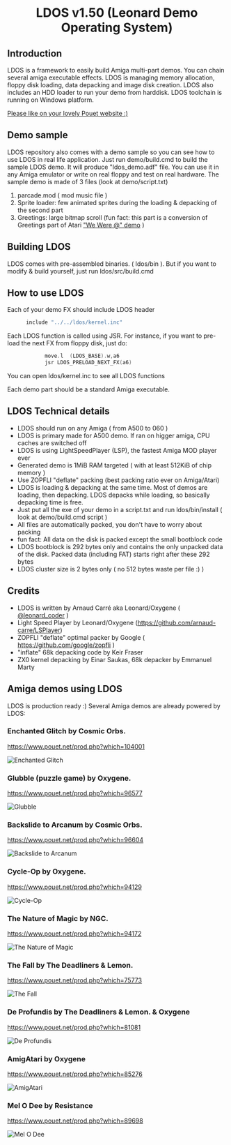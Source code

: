 # <div align="center">LDOS v1.50 (Leonard Demo Operating System)</div>

## Introduction
LDOS is a framework to easily build Amiga multi-part demos. You can chain several amiga executable effects. LDOS is managing memory allocation, floppy disk loading, data depacking and image disk creation. LDOS also includes an HDD loader to run your demo from harddisk. LDOS toolchain is running on Windows platform.

[Please like on your lovely Pouet website :)](https://www.pouet.net/prod.php?which=89822)

## Demo sample
LDOS repository also comes with a demo sample so you can see how to use LDOS in real life application. Just run demo/build.cmd to build the sample LDOS demo. It will produce "ldos_demo.adf" file. You can use it in any Amiga emulator or write on real floppy and test on real hardware.
The sample demo is made of 3 files (look at demo/script.txt)
1. parcade.mod ( mod music file )
2. Sprite loader: few animated sprites during the loading & depacking of the second part
3. Greetings: large bitmap scroll (fun fact: this part is a conversion of Greetings part of Atari ["We Were @" demo](https://www.pouet.net/prod.php?which=66702) )

## Building LDOS
LDOS comes with pre-assembled binaries. ( ldos/bin ). But if you want to modify & build yourself, just run ldos/src/build.cmd

## How to use LDOS
Each of your demo FX should include LDOS header
```c
      include "../../ldos/kernel.inc"
```
Each LDOS function is called using JSR. For instance, if you want to pre-load the next FX from floppy disk, just do:
```c
			move.l  (LDOS_BASE).w,a6
			jsr LDOS_PRELOAD_NEXT_FX(a6)
```
You can open ldos/kernel.inc to see all LDOS functions

Each demo part should be a standard Amiga executable.

## LDOS Technical details
* LDOS should run on any Amiga ( from A500 to 060 )
* LDOS is primary made for A500 demo. If ran on higger amiga, CPU caches are switched off
* LDOS is using LightSpeedPlayer (LSP), the fastest Amiga MOD player ever
* Generated demo is 1MiB RAM targeted ( with at least 512KiB of chip memory )
* Use ZOPFLI "deflate" packing (best packing ratio ever on Amiga/Atari)
* LDOS is loading & depacking at the same time. Most of demos are loading, then depacking. LDOS depacks while loading, so basically depacking time is free.
* Just put all the exe of your demo in a script.txt and run ldos/bin/install ( look at demo/build.cmd script )
* All files are automatically packed, you don't have to worry about packing
* fun fact: All data on the disk is packed except the small bootblock code
* LDOS bootblock is 292 bytes only and contains the only unpacked data of the disk. Packed data (including FAT) starts right after these 292 bytes
* LDOS cluster size is 2 bytes only ( no 512 bytes waste per file :) )

## Credits

* LDOS is written by Arnaud Carré aka Leonard/Oxygene ( [@leonard_coder](https://twitter.com/leonard_coder) )
* Light Speed Player by Leonard/Oxygene (https://github.com/arnaud-carre/LSPlayer)
* ZOPFLI "deflate" optimal packer by Google ( https://github.com/google/zopfli )
* "inflate" 68k depacking code by Keir Fraser
* ZX0 kernel depacking by Einar Saukas, 68k depacker by Emmanuel Marty

## Amiga demos using LDOS
LDOS is production ready :) Several Amiga demos are already powered by LDOS:

### Enchanted Glitch by Cosmic Orbs.
https://www.pouet.net/prod.php?which=104001

![Enchanted Glitch](https://content.pouet.net/files/screenshots/00104/00104001.png)

### Glubble (puzzle game) by Oxygene.
https://www.pouet.net/prod.php?which=96577

![Glubble](https://content.pouet.net/files/screenshots/00096/00096577.jpg)

### Backslide to Arcanum by Cosmic Orbs.
https://www.pouet.net/prod.php?which=96604

![Backslide to Arcanum](https://content.pouet.net/files/screenshots/00096/00096604.png)

### Cycle-Op by Oxygene.
https://www.pouet.net/prod.php?which=94129

![Cycle-Op](https://content.pouet.net/files/screenshots/00094/00094129.jpg)

### The Nature of Magic by NGC.
https://www.pouet.net/prod.php?which=94172

![The Nature of Magic](https://content.pouet.net/files/screenshots/00094/00094172.png)

### The Fall by The Deadliners & Lemon.
https://www.pouet.net/prod.php?which=75773

![The Fall](https://content.pouet.net/files/screenshots/00075/00075773.png)

### De Profundis by The Deadliners & Lemon. & Oxygene
https://www.pouet.net/prod.php?which=81081

![De Profundis](https://content.pouet.net/files/screenshots/00081/00081081.jpg)

### AmigAtari by Oxygene
https://www.pouet.net/prod.php?which=85276

![AmigAtari](https://content.pouet.net/files/screenshots/00085/00085276.png)

### Mel O Dee by Resistance
https://www.pouet.net/prod.php?which=89698

![Mel O Dee](https://content.pouet.net/files/screenshots/00089/00089698.jpg)
